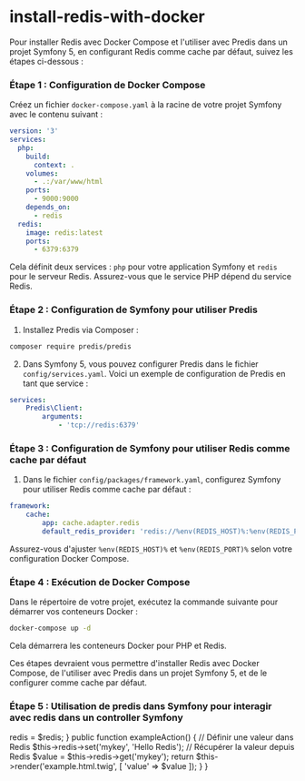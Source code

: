 # install-redis-with-docker
Pour installer Redis avec Docker Compose et l'utiliser avec Predis dans un projet Symfony 5, en configurant Redis comme cache par défaut, suivez les étapes ci-dessous :

### Étape 1 : Configuration de Docker Compose

Créez un fichier `docker-compose.yaml` à la racine de votre projet Symfony avec le contenu suivant :

```yaml
version: '3'
services:
  php:
    build:
      context: .
    volumes:
      - .:/var/www/html
    ports:
      - 9000:9000
    depends_on:
      - redis
  redis:
    image: redis:latest
    ports:
      - 6379:6379
```

Cela définit deux services : `php` pour votre application Symfony et `redis` pour le serveur Redis. Assurez-vous que le service PHP dépend du service Redis.

### Étape 2 : Configuration de Symfony pour utiliser Predis

1. Installez Predis via Composer :

```bash
composer require predis/predis
```

2. Dans Symfony 5, vous pouvez configurer Predis dans le fichier `config/services.yaml`. Voici un exemple de configuration de Predis en tant que service :

```yaml
services:
    Predis\Client:
        arguments:
            - 'tcp://redis:6379'
```

### Étape 3 : Configuration de Symfony pour utiliser Redis comme cache par défaut

1. Dans le fichier `config/packages/framework.yaml`, configurez Symfony pour utiliser Redis comme cache par défaut :

```yaml
framework:
    cache:
        app: cache.adapter.redis
        default_redis_provider: 'redis://%env(REDIS_HOST)%:%env(REDIS_PORT)%'
```

Assurez-vous d'ajuster `%env(REDIS_HOST)%` et `%env(REDIS_PORT)%` selon votre configuration Docker Compose.

### Étape 4 : Exécution de Docker Compose

Dans le répertoire de votre projet, exécutez la commande suivante pour démarrer vos conteneurs Docker :

```bash
docker-compose up -d
```

Cela démarrera les conteneurs Docker pour PHP et Redis.

Ces étapes devraient vous permettre d'installer Redis avec Docker Compose, de l'utiliser avec Predis dans un projet Symfony 5, et de le configurer comme cache par défaut.

### Étape 5 : Utilisation de predis dans Symfony pour interagir avec redis dans un controller Symfony
<?php

use Symfony\Bundle\FrameworkBundle\Controller\AbstractController;
use Predis\Client;

class ExampleController extends AbstractController
{
    private $redis;

    public function __construct(Client $redis)
    {
        $this->redis = $redis;
    }

    public function exampleAction()
    {
        // Définir une valeur dans Redis
        $this->redis->set('mykey', 'Hello Redis');

        // Récupérer la valeur depuis Redis
        $value = $this->redis->get('mykey');

        return $this->render('example.html.twig', [
            'value' => $value
        ]);
    }
}
